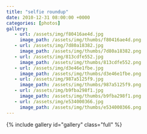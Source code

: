 ```yaml
---
title: "selfie roundup"
date: 2010-12-31 08:00:00 +0000
categories: [photos]
gallery:
   - url: /assets/img/f80416ae4d.jpg
     image_path: /assets/img/thumbs/f80416ae4d.png
   - url: /assets/img/7d80a18382.jpg
     image_path: /assets/img/thumbs/7d80a18382.png
   - url: /assets/img/813cdfe552.jpg
     image_path: /assets/img/thumbs/813cdfe552.png
   - url: /assets/img/d3e46e1fbe.jpg
     image_path: /assets/img/thumbs/d3e46e1fbe.png
   - url: /assets/img/987a5125f9.jpg
     image_path: /assets/img/thumbs/987a5125f9.png
   - url: /assets/img/b9fba298f1.jpg
     image_path: /assets/img/thumbs/b9fba298f1.png
   - url: /assets/img/e534000366.jpg
     image_path: /assets/img/thumbs/e534000366.png
---
```

{% include gallery id="gallery" class="full" %}